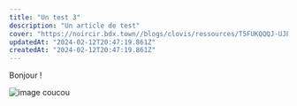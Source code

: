 ```yaml
---
title: "Un test 3"
description: "Un article de test"
cover: "https://noircir.bdx.town//blogs/clovis/ressources/T5FUKQQQJ-UJF1UUP2R-6d3621e91c4f-512.jpg.webp"
updatedAt: "2024-02-12T20:47:19.861Z"
createdAt: "2024-02-12T20:47:19.861Z"
---
```

Bonjour !

![image](https://noircir.bdx.town//blogs/clovis/ressources/9278A97D-6FF5-485A-9DD6-409C2ECA2E0A.jpeg.png.webp)
coucou